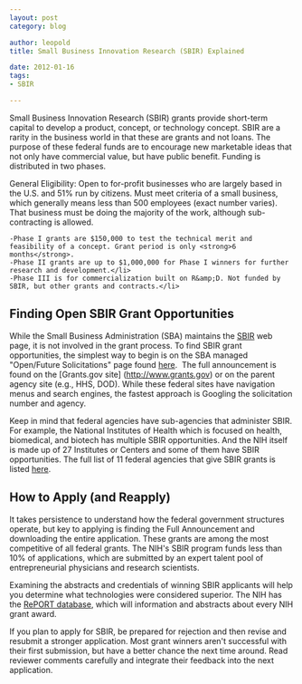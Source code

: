 ```yaml
--- 
layout: post
category: blog

author: leopold
title: Small Business Innovation Research (SBIR) Explained

date: 2012-01-16 
tags:  
- SBIR

---
```

Small Business Innovation Research (SBIR) grants provide short-term capital to develop a product, concept, or technology concept. SBIR are a rarity in the business world in that these are grants and not loans. The purpose of these federal funds are to encourage new marketable ideas that not only have commercial value, but have public benefit. Funding is distributed in two phases.

General Eligibility: Open to for-profit businesses who are largely based in the U.S. and 51% run by citizens. Must meet criteria of a small business, which generally means less than 500 employees (exact number varies). That business must be doing the majority of the work, although sub-contracting is allowed.

	-Phase I grants are $150,000 to test the technical merit and feasibility of a concept. Grant period is only <strong>6 months</strong>.
	-Phase II grants are up to $1,000,000 for Phase I winners for further research and development.</li>
	-Phase III is for commercialization built on R&amp;D. Not funded by SBIR, but other grants and contracts.</li>

Finding Open SBIR Grant Opportunities
-----------------

While the Small Business Administration (SBA) maintains the [SBIR](http://www.sbir.gov) web page, it is not involved in the grant process. To find SBIR grant opportunities, the simplest way to begin is on the SBA managed "Open/Future Solicitations" page found [here](http://sbir.gov/solicitations).  The full announcement is found on the [Grants.gov site] (http://www.grants.gov) or on the parent agency site (e.g., HHS, DOD). While these federal sites have navigation menus and search engines, the fastest approach is Googling the solicitation number and agency.

Keep in mind that federal agencies have sub-agencies that administer SBIR. For example, the National Institutes of Health which is focused on health, biomedical, and biotech has multiple SBIR opportunities. And the NIH itself is made up of 27 Institutes or Centers and some of them have SBIR opportunities. The full list of 11 federal agencies that give SBIR grants is listed [here](http://www.sbir.gov/about/about-sbir).

How to Apply (and Reapply)
-------------------
It takes persistence to understand how the federal government structures operate, but key to applying is finding the Full Announcement and downloading the entire application. These grants are among the most competitive of all federal grants. The NIH's SBIR program funds less than 10% of applications, which are submitted by an expert talent pool of entrepreneurial physicians and research scientists.

Examining the abstracts and credentials of winning SBIR applicants will help you determine what technologies were considered superior. The NIH has the [RePORT database](http://projectreporter.nih.gov/reporter.cfm), which will information and abstracts about every NIH grant award.

If you plan to apply for SBIR, be prepared for rejection and then revise and resubmit a stronger application. Most grant winners aren't successful with their first submission, but have a better chance the next time around. Read reviewer comments carefully and integrate their feedback into the next application.


